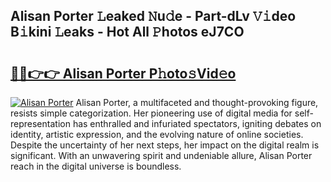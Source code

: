 ## Alisan Porter 𝙻eaked 𝙽u𝚍e - Part-dLv 𝚅𝚒deo B𝚒kini 𝙻eaks - Hot All 𝙿hotos eJ7CO

# <h2><a href="http://ld0e059.urlbe.top/?page=Alisan+Porter">🔗🔗👉👉 Alisan Porter P𝚑oto𝚜Vid𝚎o</a></h2>

[![Alisan Porter](https://i.imgur.com/eBuTRDB.gif)](http://ld0e059.urlbe.top/?page=Alisan+Porter)
Alisan Porter, a multifaceted and thought-provoking figure, resists simple categorization. Her pioneering use of digital media for self-representation has enthralled and infuriated spectators, igniting debates on identity, artistic expression, and the evolving nature of online societies. Despite the uncertainty of her next steps, her impact on the digital realm is significant. With an unwavering spirit and undeniable allure, Alisan Porter reach in the digital universe is boundless.
